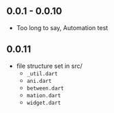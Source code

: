 ## 0.0.1 - 0.0.10
- Too long to say, Automation test

## 0.0.11
- file structure set in src/
  - `_util.dart`
  - `ani.dart`
  - `between.dart`
  - `mation.dart`
  - `widget.dart`



